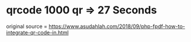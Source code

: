 # qrcode 1000 qr => 27 Seconds
original source = https://www.asudahlah.com/2018/09/php-fpdf-how-to-integrate-qr-code-in.html
